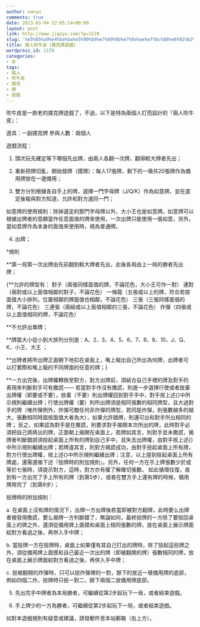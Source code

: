 ```yaml
---
author: nanyu
comments: true
date: 2013-03-04 12:05:14+00:00
layout: post
link: http://www.jiqiyu.com/?p=1170
slug: '%e5%85%a9%e4%ba%ba%e5%90%b9%e7%89%9b%e7%9a%ae%ef%bc%88%e6%92%b2%e5%85%8b%e7%89%8c%e9%81%8a%e6%88%b2%ef%bc%89'
title: 兩人吹牛皮（撲克牌遊戲）
wordpress_id: 1170
categories:
- 杂
tags:
- 兩人
- 吹牛皮
- 撲克
- 牌
- 遊戲
---
```


吹牛皮是一款老的撲克牌遊戲了，不過，以下是特為兩個人打而設計的『兩人吹牛皮』：

道具：一副撲克牌
參與人數：兩個人

遊戲流程：

1. 頭次玩先確定等下哪個先出牌，由兩人各翻一次牌，翻得較大牌者先出；

2. 重新把牌切亂，開始發牌（摸牌）：每人17張牌，剩下的一墩共20張牌作為備用牌放在一邊備用；

3. 雙方分別根據各自手上的牌，選擇一門字母牌（J/Q/K）作為如意牌，並在選定後報與對方知道，允許和對方選同一門；


如意牌的使用規則：除掉選定的那門字母牌以外，大小王也是如意牌。如意牌可以根據出牌者的意願當作任意面值的牌來使用，一次出牌只能使用一張如意，另外，當如意牌作為本身的面值來使用時，視為普通牌。


4. 出牌；


*規則




**第一局第一次出牌由先前翻到較大牌者先出，此後各局由上一局的勝者先出牌；




{**允許的牌型有：
對子（兩張同樣面值的牌，不論花色，大小王可作一對）
連對（兩對或以上面值相鄰的對子，不論花色）
一條龍（五張或以上的牌，符合若按面值大小排列，位置相鄰的牌面值也相鄰，不論花色）
三張（三張同樣面值的牌，不論花色）
三連張（兩組或以上面值相鄰的三張，不論花色）
炸彈（四張或以上面值相同的牌，不論花色）




**不允許出單牌；




**牌面大小從小到大排列分別是：A、2、3、4、5、6、7、8、9、10、J、Q、K、小王、大王 ；




**出牌者將所出牌正面朝下地扣在桌面上，嘴上報出自己所出為何牌，出牌者可以打實際和嘴上報的不同牌面的任意的牌；}




**一方出完後，出牌權轉換至對方，對方出牌前，須結合自己手裡的牌及對手的表現來判斷對手可有撒謊——
若當對手作沒有撒謊，則進一步選擇行使或者放棄出牌權（即要或不要），放棄（不要）則出牌權回到對手手中，對手按上述{}中所示規則繼續出牌；行使出牌權（要）則所出牌須是相同張數的相同牌型，且大過對手的牌（唯炸彈例外，炸彈可敵任何非炸彈的牌型，若同是炸彈，則張數越多的越大，張數相同時面按面值大者為大），如果允許跟牌，則還可出和對手所出相同的牌；
反之，如果認為對手是在撒謊，則要求對手揭開本次所出的牌，此時對手必須把自己將將出的牌，正面朝上揭開在桌面上，若牌如其言，則對手並未撒謊，揭牌者判斷錯誤須撿起桌面上所有的牌到自己手中，且失去出牌權，由對手按上述{}中所示規則繼續出牌；若牌違其言，則對方揭謊成功，由對手撿起桌面上所有牌，對方行使出牌權，按上述{}中所示規則繼續出牌；注意，以上提到撿起桌面上所有牌處，還需遵循下述『撿牌時的附加規則』。另外，任何一方在手上牌張數少於或等於七張時，須提示對方，這時，對方亦有權了解確切張數。
如此循環往復，直到有一方出完了手上所有的牌（到第5步），或者在雙方手上還有牌的時候，備用牌用完了（到第6步）；




撿牌時的附加規則：




a.	在桌面上沒有牌的情況下，出牌一方出牌後若當即被對方翻牌，此時要么出牌者被發現撒謊，要么揭牌一方判斷錯了，無論如何，最終撿牌的一方除了要撿回桌面上的牌之外，還須從備用牌上面摸和桌面上相同張數的牌，放在桌面上展示牌面給對方看過之後，再併入手中牌；




b.	當撿牌一方在撿牌時，桌面上如果僅有其自己打出的牌時，除了撿起這些牌之外，須從備用牌上面摸和自己最近一次出的牌（即被翻開的牌）張數相同的牌，放在桌面上展示牌面給對方看過之後，再併入手中牌；




c.	撿被翻開的炸彈時，只可以撿炸彈裡的一對，餘下的放近一墩備用牌的底部，例如四個二炸，撿牌時只撿一對二，餘下兩個二放備用牌底部。


5. 先出完手中牌者為本局勝者，可繼續從第2步起玩下一局，或者結束遊戲。

6. 手上牌少的一方為勝者，可繼續從第2步起玩下一局，或者結束遊戲。

如對本遊戲規則有疑意或建議，請發郵件至本站郵箱（右上方）。
